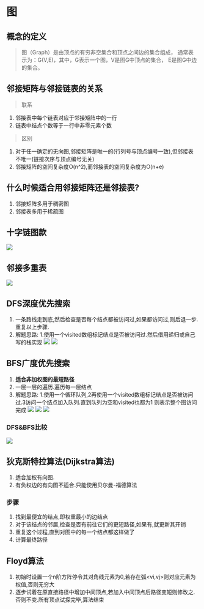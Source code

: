 # 图

## 概念的定义
> 图（Graph）是由顶点的有穷非空集合和顶点之间边的集合组成，
通常表示为：G(V,E)，其中，G表示一个图，V是图G中顶点的集合，
E是图G中边的集合。

## 邻接矩阵与邻接链表的关系
> 联系
1. 邻接表中每个链表对应于邻接矩阵中的一行
1. 链表中结点个数等于一行中非零元素个数

> 区别
1. 对于任一确定的无向图,邻接矩阵是唯一的(行列号与顶点编号一致),但邻接表不唯一(链接次序与顶点编号无关)
1. 邻接矩阵的空间复杂度O(n^2),而邻接表的空间复杂度为O(n+e)
 
## 什么时候适合用邻接矩阵还是邻接表?
 1. 邻接矩阵多用于稠密图
 1. 邻接表多用于稀疏图
 
## 十字链图款
![](https://mubu.com/document_image/58d23c39-20e6-4723-adc4-c35f763145c6-2746950.jpg)

## 邻接多重表
![](https://mubu.com/document_image/76714ad4-d5b6-4330-9881-df7a8632bba5-2746950.jpg)

## DFS深度优先搜索
1. 一条路线走到底,然后检查是否每个结点都被访问过,如果都访问过,则后退一步.重复以上步骤.
1. 解题思路: 1.使用一个visited数组标记结点是否被访问过.然后借用递归或自己写的栈实现
![](https://mubu.com/document_image/8df15358-cdab-4c62-bb6c-546a950088df-2746950.jpg)
![](https://mubu.com/document_image/317f3dec-40e5-481e-8a40-fbd767943f17-2746950.jpg)
## BFS广度优先搜索
1. **适合非加权图的最短路径**
1. 一层一层的遍历.遍历每一层结点
1. 解题思路: 1.使用一个循环队列,2再使用一个visited数组标记结点是否被访问过.3访问一个结点加入队列.直到队列为空和visited也都为1
则表示整个图访问完成
![](https://mubu.com/document_image/7f9a0b4d-2e93-475e-b11b-41baac8855fb-2746950.jpg)
![](https://mubu.com/document_image/5e9106be-c902-4ec3-b887-5b70ce751d09-2746950.jpg)
![](https://mubu.com/document_image/1d5d6197-f1bb-4b9e-8c93-8f3d55133977-2746950.jpg)

### DFS&BFS比较
![](https://mubu.com/document_image/92e0c1a9-8f3b-4baa-8c2b-fcddc8f03fbe-2746950.jpg)

## 狄克斯特拉算法(Dijkstra算法)
1. 适合加权有向图.
1. 有负权边的有向图不适合.只能使用贝尔曼-福德算法
### 步骤 
1. 找到最便宜的结点,即权重最小的边结点
1. 对于该结点的邻居,检查是否有前往它们的更短路径,如果有,就更新其开销
1. 重复这个过程,直到对图中的每一个结点都这样做了
1. 计算最终路径

## Floyd算法
1. 初始时设置一个n阶方阵停令其对角线元素为0,若存在弧<vi,vj>则对应元素为权值,否则无穷大
1. 逐步试着在原直接路径中增加中间顶点,若加入中间顶点后路径变短则修改之.否则不变.所有顶点试探完毕,算法结束 